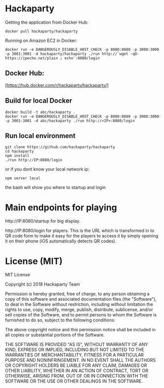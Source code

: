 # Hackaparty

Getting the application from Docker Hub:
```
docker pull hackaparty/hackaparty
```

Running on Amazon EC2 in Docker:
```
docker run -e DANGEROUSLY_DISABLE_HOST_CHECK -p 8080:8080 -p 3000:3000 -p 3001:3001 -d hackaparty/hackaparty ./run http://`wget -qO- https://ipecho.net/plain ; echo`:8080/login
```

## Docker Hub:
[https://hub.docker.com/r/hackaparty/hackaparty/]

## Build for local Docker
```
docker build -t abc/hackaparty .
docker run -e DANGEROUSLY_DISABLE_HOST_CHECK -p 8080:8080 -p 3000:3000 -p 3001:3001 -d abc/hackaparty ./run http://<IP>:8080/login
```

## Run local environment
```
git clone https://github.com/hackaparty/hackaparty
cd hackaparty
npm install
./run http://IP:8080/login
```

or if you dont know your local network ip:

```
npm server local
```
the bash will show you where to startup and login

# Main endpoints for playing
http://IP:8080/startup for big display.

http://IP:8080/login for players.  This is the URL which is transformed in to QR code form to make it easy for the players to access it by simply opening it on their phone (iOS automatically detects QR codes).

# License (MIT)
MIT License

Copyright (c) 2018 Hackaparty Team

Permission is hereby granted, free of charge, to any person obtaining a copy
of this software and associated documentation files (the "Software"), to deal
in the Software without restriction, including without limitation the rights
to use, copy, modify, merge, publish, distribute, sublicense, and/or sell
copies of the Software, and to permit persons to whom the Software is
furnished to do so, subject to the following conditions:

The above copyright notice and this permission notice shall be included in all
copies or substantial portions of the Software.

THE SOFTWARE IS PROVIDED "AS IS", WITHOUT WARRANTY OF ANY KIND, EXPRESS OR
IMPLIED, INCLUDING BUT NOT LIMITED TO THE WARRANTIES OF MERCHANTABILITY,
FITNESS FOR A PARTICULAR PURPOSE AND NONINFRINGEMENT. IN NO EVENT SHALL THE
AUTHORS OR COPYRIGHT HOLDERS BE LIABLE FOR ANY CLAIM, DAMAGES OR OTHER
LIABILITY, WHETHER IN AN ACTION OF CONTRACT, TORT OR OTHERWISE, ARISING FROM,
OUT OF OR IN CONNECTION WITH THE SOFTWARE OR THE USE OR OTHER DEALINGS IN THE
SOFTWARE.